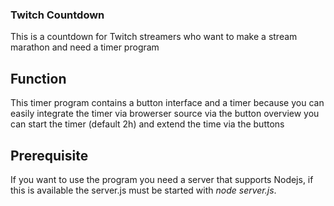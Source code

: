 ### Twitch Countdown

This is a countdown for Twitch streamers who want to make a stream marathon and need a timer program

## Function

This timer program contains a button interface and a timer because you can easily integrate the timer via browerser source via the button overview you can start the timer (default 2h) and extend the time via the buttons

## Prerequisite

If you want to use the program you need a server that supports Nodejs, if this is available the server.js must be started with *node server.js*.

